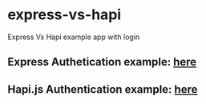 # express-vs-hapi
Express Vs Hapi example app with login


## Express Authetication example: [here](https://github.com/doron2402/express-vs-hapi/tree/master/express)

## Hapi.js Authentication example: [here](https://github.com/doron2402/express-vs-hapi/tree/master/hapi)
